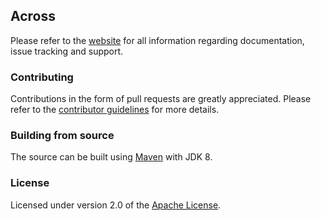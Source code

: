 ## Across
Please refer to the [website][] for all information regarding documentation, issue tracking and support.

### Contributing
Contributions in the form of pull requests are greatly appreciated.  Please refer to the [contributor guidelines][] for more details. 

### Building from source
The source can be built using [Maven][] with JDK 8.

### License
Licensed under version 2.0 of the [Apache License][].

[website]: https://foreach-across.github.io
[contributor guidelines]: https://foreach-across.github.io/contributing
[Maven]: https://maven.apache.org
[Apache License]: https://www.apache.org/licenses/LICENSE-2.0